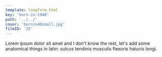 ```yaml
---
template: longform.html
key: 'born-in-1948'
path: '../../'
cover: 'bornin48small.jpg'
filmID: '25'
---
```


Lorem ipsum dolor sit amet and I don't know the rest, let's add some anatomical things in latin: sulcus tendinis musculis flexoris halucis longi.
